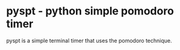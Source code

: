 # pyspt - python simple pomodoro timer

pyspt is a simple terminal timer that uses the pomodoro technique.
